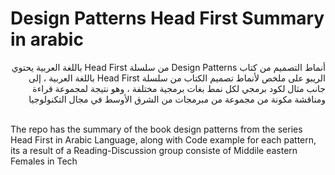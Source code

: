 # Design Patterns Head First Summary in arabic

<div  dir="rtl">
  أنماط التصميم من كتاب Design Patterns  من سلسلة Head First باللغة العربية
يحتوي الريبو على ملخص لأنماط تصميم الكتاب من سلسلة Head First باللغة العربية ، إلى جانب مثال لكود برمجي لكل نمط بغات برمجية مختلفة ، وهو نتيجة لمجموعة قراءة ومناقشة مكونة من مجموعة من مبرمجات من الشرق الأوسط في مجال التكنولوجيا
  </div>
<br/>

The repo has the summary of the book design patterns from the series Head First in Arabic Language, along with Code example for each pattern, its a result of a Reading-Discussion group consiste of Middile eastern Females in Tech
